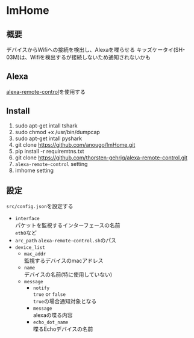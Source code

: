 # ImHome
## 概要
デバイスからWifiへの接続を検出し、Alexaを喋らせる
キッズケータイ(SH-03M)は、Wifiを検出するが接続しないため通知されないかも

## Alexa
[alexa-remote-control](https://github.com/thorsten-gehrig/alexa-remote-control)を使用する

## Install
1. sudo apt-get intall tshark
1. sudo chmod +x /usr/bin/dumpcap
1. sudo apt-get intall pyshark
1. git clone https://github.com/anougo/ImHome.git
1. pip install -r requiremtns.txt
1. git clone https://github.com/thorsten-gehrig/alexa-remote-control.git
1. `alexa-remote-control` setting
1. imhome setting

## 設定
`src/config.json`を設定する
- `interface`  
  パケットを監視するインターフェースの名前  
  `eth0`など
- `arc_path`
  `alexa-remote-control.sh`のパス
- `device_list`
  - `mac_addr`  
    監視するデバイスのmacアドレス
  - `name`  
    デバイスの名前(特に使用していない)
  - `message`
    - `notify`  
      `true` or `false`  
      `true`の場合通知対象となる
    - `message`  
      alexaの喋る内容
    - `echo_dot_name`  
      喋るEchoデバイスの名前

